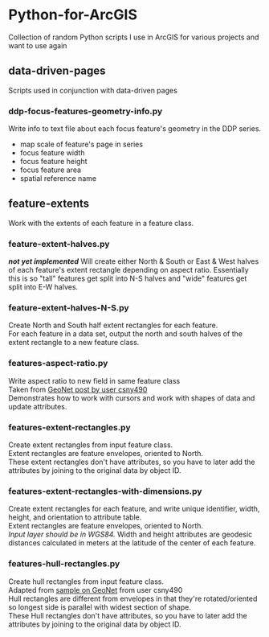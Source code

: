 # Python-for-ArcGIS
Collection of random Python scripts I use in ArcGIS for various projects and want to use again

## data-driven-pages
Scripts used in conjunction with data-driven pages  

### ddp-focus-features-geometry-info.py
Write info to text file about each focus feature's geometry in the DDP series.
* map scale of feature's page in series
* focus feature width
* focus feature height
* focus feature area
* spatial reference name

## feature-extents
Work with the extents of each feature in a feature class.  

### feature-extent-halves.py
_**not yet implemented**_
Will create either North & South or East & West halves of each feature's extent rectangle depending on aspect ratio. 
Essentially this is so "tall" features get split into N-S halves and "wide" features get split into E-W halves.

### feature-extent-halves-N-S.py
Create North and South half extent rectangles for each feature.  
For each feature in a data set, output the north and south halves of the extent rectangle to a new feature class.  

### features-aspect-ratio.py
Write aspect ratio to new field in same feature class  
Taken from [GeoNet post by user csny490](https://community.esri.com/thread/92651)  
Demonstrates how to work with cursors and work with shapes of data and update attributes.  

### features-extent-rectangles.py
Create extent rectangles from input feature class.  
Extent rectangles are feature envelopes, oriented to North.  
These extent rectangles don't have attributes, so you have to later add the attributes by joining to the original data by object ID.  

### features-extent-rectangles-with-dimensions.py
Create extent rectangles for each feature, and write unique identifier, width, height, and orientation to attribute table.  
Extent rectangles are feature envelopes, oriented to North.  
*Input layer should be in WGS84.*
Width and height attributes are geodesic distances calculated in meters at the latitude of the center of each feature.  

### features-hull-rectangles.py
Create hull rectangles from input feature class.   
Adapted from [sample on GeoNet](https://community.esri.com/thread/92651) from user csny490  
Hull rectangles are different from envelopes in that they're rotated/oriented so longest side is parallel with widest section of shape.  
These Hull rectangles don't have attributes, so you have to later add the attributes by joining to the original data by object ID.  


